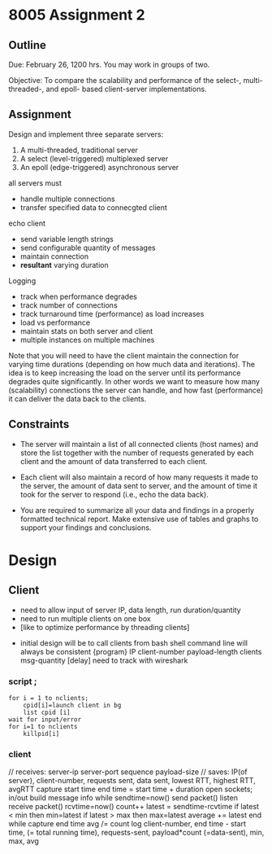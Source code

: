 # 8005 Assignment 2

## Outline
Due: February 26, 1200 hrs. You may work in groups of two.

Objective: To compare the scalability and performance of the select-, multi-threaded-, and epoll- based client-server implementations.

## Assignment

Design and implement three separate servers:

1. A multi-threaded, traditional server
2. A select (level-triggered) multiplexed server
3. An epoll (edge-triggered) asynchronous server

all servers must
- handle multiple connections
- transfer specified data to connecgted client

echo client
- send variable length strings
- send configurable quantity of messages
- maintain connection
- **resultant** varying duration

Logging
- track when performance degrades
- track number of connections
- track turnaround time (performance) as load increases
- load vs performance
- maintain stats on both server and client
- multiple instances on multiple machines

Note that you will need to have the client maintain the connection for varying time durations (depending on how much data and iterations). The idea is to keep increasing the load on the server until its performance degrades quite significantly. In other words we want to measure how many (scalability) connections the server can handle, and how fast (performance) it can deliver the data back to the clients.

## Constraints

- The server will maintain a list of all connected clients (host names) and store the list together with the number of requests generated by each client and the amount of data transferred to each client.

- Each client will also maintain a record of how many requests it made to the server, the amount of data sent to server, and the amount of time it took for the server to respond (i.e.,
echo the data back).

- You are required to summarize all your data and findings in a properly formatted technical report. Make extensive use of tables and graphs to support your findings and conclusions.

# Design
## Client
 - need to allow input of server IP, data length, run duration/quantity
 - need to run multiple clients on one box
 - [like to optimize performance by threading clients]
* initial design will be to call clients from bash shell
command line will always be consistent {program} IP client-number payload-length clients msg-quantity [delay]
need to track with wireshark
### script ;
    for i = 1 to nclients;
        cpid[i]=launch client in bg
        list cpid [i]
    wait for input/error
    for i=1 to nclients
        killpid[i]

### client
// receives: server-ip server-port sequence payload-size
// saves: IP(of server), client-number, requests sent, data sent, lowest RTT, highest RTT, avgRTT
capture start time
end time = start time + duration
open sockets; in/out
build message info
while
	sendtime=now()
	send packet()
	listen
	receive packet()
	rcvtime=now()
	count++
	latest = sendtime-rcvtime
	if latest < min then min=latest
	if latest > max then max=latest
	average += latest
end while
capture end time 
avg /= count
log client-number, end time - start time, (= total running time), requests-sent, payload*count (=data-sent), min, max, avg